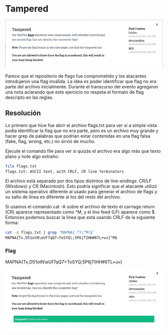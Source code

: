 # Tampered
![Tampered Clue](../images/tampered-clue.png)

Parece que el repositorio de flags fue comprometido y los atacantes introdujeron una flag inválida. La idea es poder identificar que flag no era parte del archivo inicialmente. Durante el transcurso del evento agregaron una nota aclarando que este ejercicio no respeta el formato de flag descripto en las reglas.

## Resolución
Lo primero que hice fue abrir el archivo flags.txt para ver si a simple vista podía identificar la flag que no era parte, pero es un archivo muy grande y hacer grep de palabras que podrían estar contenidas en una flag falsa (fake, flag, wrong, etc.) no sirvió de mucho.

Ejecute el comando file para ver si quizás el archivo era algo más que texto plano y note algo extraño:

```bash
file flags.txt 
flags.txt: ASCII text, with CRLF, CR line terminators
```

El archivo está separado por dos tipos distintos de line-endings: CR/LF (Windows) y CR (Macintosh). Esto podría significar que el atacante utilizó un sistema operativo diferente al usado para generar el archivo de flags y su salto de línea es diferente al los del resto del archivo.

Si usamos el comando cat -A sobre el archivo de texto el carriage return (CR) aparece representado como ^M, y el line feed (LF) aparece como $. Entonces podemos buscar la línea que está usando CRLF de la siguiente forma: 

```bash
cat -A flags.txt | grep 'MAPNA{.*}\^M\$'
MAPNA{Tx,D51otN\eUf7qQ7>ToSYQ\;5P6jTIHH#6TL+uv}^M$
```

### Flag
MAPNA{Tx,D51otN\eUf7qQ7>ToSYQ\;5P6jTIHH#6TL+uv}

![Tampered Success](../images/tampered-result.png)

